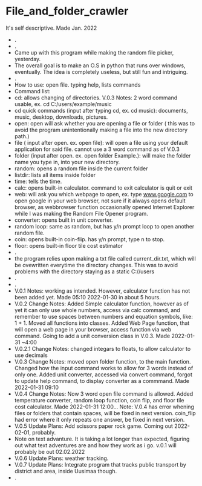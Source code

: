 # File_and_folder_crawler
It's self descriptive. Made Jan. 2022
- .
- .
- Came up with this program while making the random file picker, yesterday.
- The overall goal is to make an O.S in python that runs over windows, eventually. The idea is completely useless, but still fun and intriguing.
- .
- How to use: open file. typing help, lists commands
- Command list:
- cd: allows changing of directories. V.0.3 Notes: 2 word command usable, ex. cd C:/users/example/music
- cd quick commands (input after typing cd, ex. cd music): documents, music, desktop, downloads, pictures.
- open: open will ask whether you are opening a file or folder ( this was to avoid the program unintentionally making a file into the new directory path.)
- file ( input after open. ex. open file): will open a file using your default application for said file. cannot use a 3 word command as of V.0.3
- folder (input after open. ex. open folder Example.): will make the folder name you type in, into your new directory.
- random: opens a random file inside the current folder
- listdir: lists all items inside folder
- time: tells the time.
- calc: opens built-in calculator. command to exit calculator is quit or exit
- web: will ask you which webpage to open, ex. type www.google.com to open google in your web browser, not sure if it always opens default browser, as webbrowser function occasionally opened Internet Explorer while I was making the Random File Opener program.
- converter: opens built in unit converter.
- random loop: same as random, but has y/n prompt loop to open another random file.
- coin: opens built-in coin-flip. has y/n prompt, type n to stop.
- floor: opens built-in floor tile cost estimator
- .
- the program relies upon making a txt file called current_dir.txt, which will be ovewritten everytime the directory changes. This was to avoid problems with the directory staying as a static C://users
- .
- .
- V.0.1 Notes: working as intended. However, calculator function has not been added yet. Made 05:10 2022-01-30 in about 5 hours.
- V.0.2 Change Notes: Added Simple calculator function, however as of yet it can only use whole numbers, access via calc command, and remember to use spaces between numbers and equation symbols, like: 1 + 1. Moved all functions into classes. Added Web Page function, that will open a web page in your browser, access function via web command. Going to add a unit conversion class in V.0.3. Made 2022-01-31 ~4:00
- V.0.2.1 Change Notes: changed integars to floats, to allow calculator to use decimals
- V.0.3 Change Notes: moved open folder function, to the main function. Changed how the input command works to allow for 3 words instead of only one. Added unit converter, accessed via convert command, forgot to update help command, to display converter as a commmand. Made 2022-01-31 09:10
- V.0.4 Change Notes: Now 3 word open file command is allowed. Added temperature converter, random loop function, coin flip, and floor tile cost calculator. Made 2022-01-31 12:00... Note: V.0.4 has error whening files or folders that contain spaces, will be fixed in next version. coin_flip had error where it only repeats one answer, be fixed in next version.
- V.0.5 Update Plans: Add scissors paper rock game. Coming out 2022-02-01, probably.
- Note on text advanture. It is taking a lot longer than expected, figuring out what text adventures are and how they work as i go. v.0.1 will probably be out 02.02.2022 
- V.0.6 Update Plans: weather tracking.
- V.0.7 Update Plans: Integrate program that tracks public transport by district and area, inside Uusimaa though.
- .
